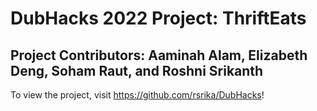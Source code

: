 # DubHacks 2022 Project: ThriftEats

## Project Contributors: Aaminah Alam, Elizabeth Deng, Soham Raut, and Roshni Srikanth

To view the project, visit https://github.com/rsrika/DubHacks!
